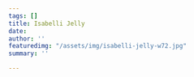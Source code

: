 ```yaml
---
tags: []
title: Isabelli Jelly
date: 
author: ''
featuredimg: "/assets/img/isabelli-jelly-w72.jpg"
summary: ''

---
```

